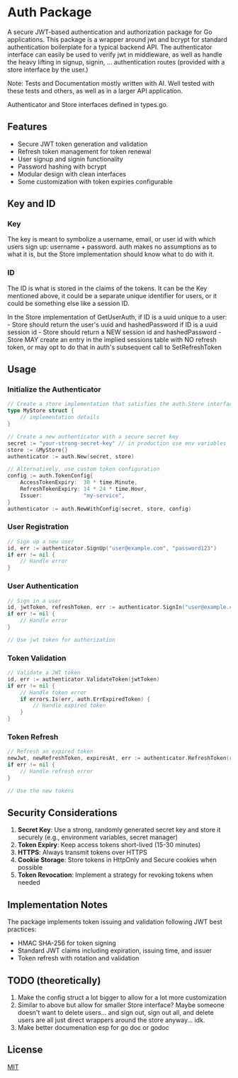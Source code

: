 # Auth Package

A secure JWT-based authentication and authorization package for Go applications. This package is a wrapper around jwt and bcrypt for standard authentication boilerplate for a typical backend API. The authenticator interface can easily be used to verify jwt in middleware, as well as handle the heavy lifting in signup, signin, ... authentication routes (provided with a store interface by the user.)

Note: Tests and Documentation mostly written with AI. Well tested with these tests and others, as well as in a larger API application.

Authenticator and Store interfaces defined in types.go.

## Features

- Secure JWT token generation and validation
- Refresh token management for token renewal
- User signup and signin functionality
- Password hashing with bcrypt
- Modular design with clean interfaces
- Some customization with token expiries configurable

## Key and ID

### Key

The key is meant to symbolize a username, email, or user id with which users sign up: username + password. auth makes no assumptions as to what it is, but the Store implementation should know what to do with it.

### ID

The ID is what is stored in the claims of the tokens. It can be the Key mentioned above, it could be a separate unique identifier for users, or it could be something else like a session ID. 

In the Store implementation of GetUserAuth, 
if ID is a uuid unique to a user:
    - Store should return the user's uuid and hashedPassword
if ID is a uuid session id
    - Store should return a NEW session id and hashedPassword
    - Store MAY create an entry in the implied sessions table with NO refresh token, or may opt to do that in auth's subsequent call to SetRefreshToken
    
## Usage

### Initialize the Authenticator

```go
// Create a store implementation that satisfies the auth.Store interface
type MyStore struct {
    // implementation details
}

// Create a new authenticator with a secure secret key
secret := "your-strong-secret-key" // in production use env variables
store := &MyStore{}
authenticator := auth.New(secret, store)

// Alternatively, use custom token configuration
config := auth.TokenConfig{
    AccessTokenExpiry:  30 * time.Minute,
    RefreshTokenExpiry: 14 * 24 * time.Hour,
    Issuer:             "my-service",
}
authenticator := auth.NewWithConfig(secret, store, config)
```

### User Registration

```go
// Sign up a new user
id, err := authenticator.SignUp("user@example.com", "password123")
if err != nil {
    // Handle error
}
```

### User Authentication

```go
// Sign in a user
id, jwtToken, refreshToken, err := authenticator.SignIn("user@example.com", "password123")
if err != nil {
    // Handle error
}

// Use jwt token for authorization
```

### Token Validation

```go
// Validate a JWT token
id, err := authenticator.ValidateToken(jwtToken)
if err != nil {
    // Handle token error
    if errors.Is(err, auth.ErrExpiredToken) {
        // Handle expired token
    }
}
```

### Token Refresh

```go
// Refresh an expired token
newJwt, newRefreshToken, expiresAt, err := authenticator.RefreshToken(refreshToken)
if err != nil {
    // Handle refresh error
}

// Use the new tokens
```

## Security Considerations

1. **Secret Key**: Use a strong, randomly generated secret key and store it securely (e.g., environment variables, secret manager)
2. **Token Expiry**: Keep access tokens short-lived (15-30 minutes)
3. **HTTPS**: Always transmit tokens over HTTPS
4. **Cookie Storage**: Store tokens in HttpOnly and Secure cookies when possible
5. **Token Revocation**: Implement a strategy for revoking tokens when needed

## Implementation Notes

The package implements token issuing and validation following JWT best practices:
- HMAC SHA-256 for token signing
- Standard JWT claims including expiration, issuing time, and issuer
- Token refresh with rotation and validation

## TODO (theoretically)
1. Make the config struct a lot bigger to allow for a lot more customization
2. Similar to above but allow for smaller Store interface? Maybe someone doesn't want to delete users... and sign out, sign out all, and delete users are all just direct wrappers around the store anyway... idk.
3. Make better documenation esp for go doc or godoc

## License

[MIT](LICENSE) 
